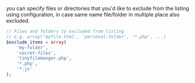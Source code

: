you can specify files or directories that you'd like to exclude from the listing using configuration, in case same name file/folder in multiple place also excluded.

```php
// Files and folders to excluded from listing
// e.g. array('myfile.html', 'personal-folder', '*.php', ...)
$exclude_items = array(
    'my-folder',
    'secret-files',
    'tinyfilemanger.php',
    '*.php',
    '*.js'
);
```